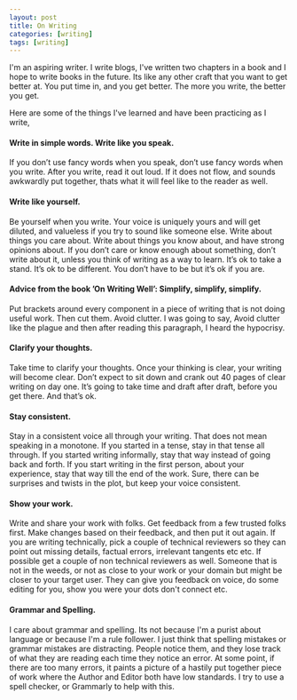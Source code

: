 ```yaml
---
layout: post
title: On Writing
categories: [writing]
tags: [writing]
---
```


I'm an aspiring writer. I write blogs, I've written two chapters in a book and I hope to write books in the future. Its like any other craft that you want to get better at. You put time in, and you get better. The more you write, the better you get.

Here are some of the things I've learned and have been practicing as I write,

#### Write in simple words. Write like you speak. 
If you don’t use fancy words when you speak, don’t use fancy words when you write. After you write, read it out loud. If it does not flow, and sounds awkwardly put together, thats what it will feel like to the reader as well.

#### Write like yourself. 
Be yourself when you write. Your voice is uniquely yours and will get diluted, and valueless if you try to sound like someone else. Write about things you care about. Write about things you know about, and have strong opinions about. If you don’t care or know enough about something, don’t write about it, unless you think of writing as a way to learn. It’s ok to take a stand. It’s ok to be different. You don’t have to be but it’s ok if you are.

#### Advice from the book ’On Writing Well’: Simplify, simplify, simplify.
Put brackets around every component in a piece of writing that is not doing useful work. Then cut them. Avoid clutter. I was going to say, Avoid clutter like the plague and then after reading this paragraph, I heard the hypocrisy. 

#### Clarify your thoughts.
Take time to clarify your thoughts. Once your thinking is clear, your writing will become clear. Don’t expect to sit down and crank out 40 pages of clear writing on day one. It’s going to take time and draft after draft, before you get there. And that’s ok.

#### Stay consistent.
Stay in a consistent voice all through your writing. That does not mean speaking in a monotone. If you started in a tense, stay in that tense all through. If you started writing informally, stay that way instead of going back and forth. If you start writing in the first person, about your experience, stay that way till the end of the work.
Sure, there can be surprises and twists in the plot, but keep your voice consistent.

#### Show your work.
Write and share your work with folks. Get feedback from a few trusted folks first. Make changes based on their feedback, and then put it out again. If you are writing technically, pick a couple of technical reviewers so they can point out missing details, factual errors, irrelevant tangents etc etc. If possible get a couple of non technical reviewers as well. Someone that is not in the weeds, or not as close to your work or your domain but might be closer to your target user. They can give you feedback on voice, do some editing for you, show you were your dots don't connect etc.

#### Grammar and Spelling.
I care about grammar and spelling. Its not because I'm a purist about language or because I'm a rule follower. I just think that spelling mistakes or grammar mistakes are distracting. People notice them, and they lose track of what they are reading each time they notice an error. At some point, if there are too many errors, it paints a picture of a hastily put together piece of work where the Author and Editor both have low standards. I try to use a spell checker, or Grammarly to help with this. 
